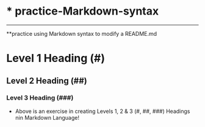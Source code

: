 # * practice-Markdown-syntax
---
**practice using Markdown syntax to modify a README.md 

# Level 1 Heading (#)

## Level 2 Heading (##)

### Level 3 Heading (###)

* Above is an exercise in creating Levels 1, 2 & 3 (#, ##, ###) Headings nin Markdown Language!